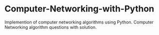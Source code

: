 # Computer-Networking-with-Python
Implemention of computer networking algorithms using Python.
Computer Networking algorithm questions with solution.
